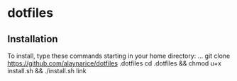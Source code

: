 # dotfiles

## Installation

To install, type these commands starting in your home directory:
...
git clone https://github.com/alaynarice/dotfiles .dotfiles
cd .dotfiles && chmod u+x install.sh && ./install.sh link
